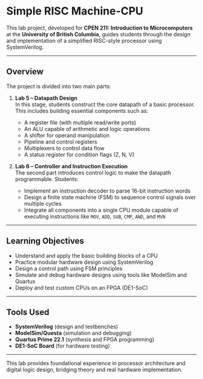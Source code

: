 # Simple RISC Machine-CPU

This lab project, developed for **CPEN 211: Introduction to Microcomputers** at the **University of British Columbia**, guides students through the design and implementation of a simplified RISC-style processor using SystemVerilog.

---

## Overview

The project is divided into two main parts:

1. **Lab 5 – Datapath Design**  
   In this stage, students construct the core datapath of a basic processor. This includes building essential components such as:
   - A register file (with multiple read/write ports)
   - An ALU capable of arithmetic and logic operations
   - A shifter for operand manipulation
   - Pipeline and control registers
   - Multiplexers to control data flow
   - A status register for condition flags (Z, N, V)

2. **Lab 6 – Controller and Instruction Execution**  
   The second part introduces control logic to make the datapath programmable. Students:
   - Implement an instruction decoder to parse 16-bit instruction words
   - Design a finite state machine (FSM) to sequence control signals over multiple cycles
   - Integrate all components into a single CPU module capable of executing instructions like `MOV`, `ADD`, `SUB`, `CMP`, `AND`, and `MVN`

---

## Learning Objectives

- Understand and apply the basic building blocks of a CPU
- Practice modular hardware design using SystemVerilog
- Design a control path using FSM principles
- Simulate and debug hardware designs using tools like ModelSim and Quartus
- Deploy and test custom CPUs on an FPGA (DE1-SoC)

---

## Tools Used

- **SystemVerilog** (design and testbenches)
- **ModelSim/Questa** (simulation and debugging)
- **Quartus Prime 22.1** (synthesis and FPGA programming)
- **DE1-SoC Board** (for hardware testing)

---

This lab provides foundational experience in processor architecture and digital logic design, bridging theory and real hardware implementation.
